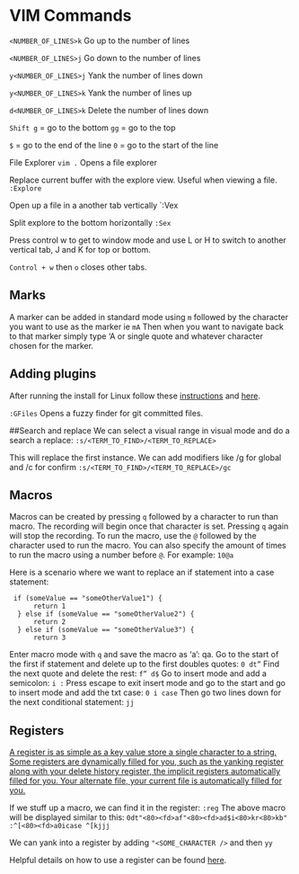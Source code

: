# VIM Commands

`<NUMBER_OF_LINES>k`
Go up to the number of lines

`<NUMBER_OF_LINES>j`
Go down to the number of lines

`y<NUMBER_OF_LINES>j`
Yank the number of lines down

`y<NUMBER_OF_LINES>k`
Yank the number of lines up

`d<NUMBER_OF_LINES>k`
Delete the number of lines down

`Shift g` = go to the bottom
`gg` = go to the top

`$` = go to the end of the line
`0` = go to the start of the line

File Explorer
`vim .` Opens a file explorer

Replace current buffer with the explore view. Useful when viewing a file.
`:Explore`

Open up a file in a another tab vertically
`:Vex

Split explore to the bottom horizontally
`:Sex`

Press control w to get to window mode and use L or H to switch to another vertical tab, J and K for top or bottom.

`Control + w` then `o` closes other tabs.

## Marks
A marker can be added in standard mode using `m` followed by the character you want to use as the marker ie `mA`
Then when you want to navigate back to that marker simply type ‘A or single quote  and whatever character chosen for the marker.

## Adding plugins
After running the install for Linux follow these [instructions](https://github.com/junegunn/vim-plug?tab=readme-ov-file#vim-script-example) and [here](https://frontendmasters.com/courses/vim-fundamentals/plugins/).

`:GFiles`
Opens a fuzzy finder for git committed files.

##Search and replace
We can select a visual range in visual mode and do a search a replace:
`:s/<TERM_TO_FIND>/<TERM_TO_REPLACE>`

This will replace the first instance.
We can add modifiers like /g for global and /c for confirm
`:s/<TERM_TO_FIND>/<TERM_TO_REPLACE>/gc`

## Macros
Macros can be created by pressing `q` followed by a character to run than macro. The recording will begin once that character is set.
Pressing `q` again will stop the recording.
To run the macro, use the `@` followed by the character used to run the macro.
You can also specify the amount of times to run the macro using a number before `@`. For example:
`10@a`

Here is a scenario where we want to replace an if statement into a case statement:
```
 if (someValue == "someOtherValue1") {
      return 1
  } else if (someValue == "someOtherValue2") {
      return 2
  } else if (someValue == "someOtherValue3") {
      return 3
```

Enter macro mode with `q` and save the macro as ‘a’:
qa. Go to the start of the first if statement and delete up to the first doubles quotes:
`0 dt”`
Find the next quote and delete the rest:
`f” d$`
Go to insert mode and add a semicolon:
`i :`
Press escape to exit insert mode and go to the start and go to insert mode and add the txt case:
`0 i case`
Then go two lines down for the next conditional statement:
`jj`

## Registers
[A register is as simple as a key value store a single character to a string. Some registers are dynamically filled for you, such as the yanking register along with your delete history register, the implicit registers automatically filled for you. Your alternate file, your current file is automatically filled for you.](https://frontendmasters.com/courses/vim-fundamentals/registers/)

If we stuff up a macro, we can find it in the register:
`:reg`
The above macro will be displayed similar to this:
`0dt"<80><fd>af"<80><fd>ad$i<80>kr<80>kb" :^[<80><fd>a0icase ^[kjjj`

We can yank into a register by adding `"<SOME_CHARACTER />` and then `yy`

Helpful details on how to use a register can be found [here](https://stackoverflow.com/questions/1497958/how-do-i-use-vim-registers).